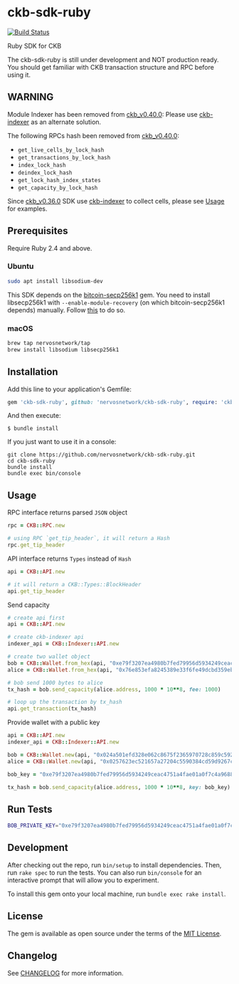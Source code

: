 # ckb-sdk-ruby

[![Build Status](https://travis-ci.com/nervosnetwork/ckb-sdk-ruby.svg?branch=develop)](https://travis-ci.com/nervosnetwork/ckb-sdk-ruby)

Ruby SDK for CKB

The ckb-sdk-ruby is still under development and NOT production ready. You should get familiar with CKB transaction structure and RPC before using it.

## WARNING
Module Indexer has been removed from [ckb_v0.40.0](https://github.com/nervosnetwork/ckb/releases/tag/v0.40.0): Please use [ckb-indexer](https://github.com/nervosnetwork/ckb-indexer) as an alternate solution.

The following RPCs hash been removed from [ckb_v0.40.0](https://github.com/nervosnetwork/ckb/releases/tag/v0.40.0):
* `get_live_cells_by_lock_hash`
* `get_transactions_by_lock_hash`
* `index_lock_hash`
* `deindex_lock_hash`
* `get_lock_hash_index_states`
* `get_capacity_by_lock_hash`

Since [ckb_v0.36.0](https://github.com/nervosnetwork/ckb/releases/tag/v0.36.0) SDK use [ckb-indexer](https://github.com/nervosnetwork/ckb-indexer) to collect cells, please see [Usage](#usage) for examples.

## Prerequisites

Require Ruby 2.4 and above.

### Ubuntu

```bash
sudo apt install libsodium-dev
```

This SDK depends on the [bitcoin-secp256k1](https://github.com/cryptape/ruby-bitcoin-secp256k1) gem. You need to install libsecp256k1 with `--enable-module-recovery` (on which bitcoin-secp256k1 depends) manually. Follow [this](https://github.com/cryptape/ruby-bitcoin-secp256k1#prerequisite) to do so.

### macOS

```bash
brew tap nervosnetwork/tap
brew install libsodium libsecp256k1
```

## Installation

Add this line to your application's Gemfile:

```ruby
gem 'ckb-sdk-ruby', github: 'nervosnetwork/ckb-sdk-ruby', require: 'ckb'
```

And then execute:

    $ bundle install

If you just want to use it in a console:

```
git clone https://github.com/nervosnetwork/ckb-sdk-ruby.git
cd ckb-sdk-ruby
bundle install
bundle exec bin/console
```

## Usage

RPC interface returns parsed `JSON` object

```ruby
rpc = CKB::RPC.new

# using RPC `get_tip_header`, it will return a Hash
rpc.get_tip_header
```

API interface returns `Types` instead of `Hash`

```ruby
api = CKB::API.new

# it will return a CKB::Types::BlockHeader
api.get_tip_header
```

Send capacity

```ruby
# create api first
api = CKB::API.new

# create ckb-indexer api
indexer_api = CKB::Indexer::API.new

# create two wallet object
bob = CKB::Wallet.from_hex(api, "0xe79f3207ea4980b7fed79956d5934249ceac4751a4fae01a0f7c4a96884bc4e3", indexer_api: indexer_api)
alice = CKB::Wallet.from_hex(api, "0x76e853efa8245389e33f6fe49dcbd359eb56be2f6c3594e12521d2a806d32156", indexer_api: indexer_api)

# bob send 1000 bytes to alice
tx_hash = bob.send_capacity(alice.address, 1000 * 10**8, fee: 1000)

# loop up the transaction by tx_hash
api.get_transaction(tx_hash)
```

Provide wallet with a public key

```ruby
api = CKB::API.new
indexer_api = CKB::Indexer::API.new

bob = CKB::Wallet.new(api, "0x024a501efd328e062c8675f2365970728c859c592beeefd6be8ead3d901330bc01", indexer_api: indexer_api)
alice = CKB::Wallet.new(api, "0x0257623ec521657a27204c5590384cd59d9267c06d75ab308070be692251b67c57", indexer_api: indexer_api)

bob_key = "0xe79f3207ea4980b7fed79956d5934249ceac4751a4fae01a0f7c4a96884bc4e3"

tx_hash = bob.send_capacity(alice.address, 1000 * 10**8, key: bob_key)
```

## Run Tests

```bash
BOB_PRIVATE_KEY="0xe79f3207ea4980b7fed79956d5934249ceac4751a4fae01a0f7c4a96884bc4e3" rake spec
```

## Development

After checking out the repo, run `bin/setup` to install dependencies. Then, run `rake spec` to run the tests. You can also run `bin/console` for an interactive prompt that will allow you to experiment.

To install this gem onto your local machine, run `bundle exec rake install`.

## License

The gem is available as open source under the terms of the [MIT License](https://opensource.org/licenses/MIT).

## Changelog

See [CHANGELOG](CHANGELOG.md) for more information.
